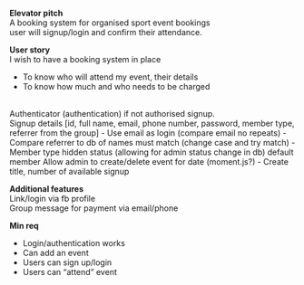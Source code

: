 **Elevator pitch** <br>
A booking system for organised sport event bookings<br>
user will signup/login and confirm their attendance.<br>


**User story** <br>
I wish to have a booking system in place
-	To know who will attend my event, their details
-	To know how much and who needs to be charged
<br>
Authenticator (authentication) if not authorised signup.<br>
Signup details [id, full name, email, phone number, password, member type, referrer from the group]
- 	Use email as login (compare email no repeats)
- 	Compare referrer to db of names must match (change case and try match)
-	Member type hidden status (allowing for admin status change in db) default member
Allow admin to create/delete event for date (moment.js?)
-	Create title, number of available signup
<br>

**Additional features** <br>
Link/login via fb profile <br>
Group message for payment via email/phone

**Min req** 
-	Login/authentication works
-	Can add an event
-	Users can sign up/login
-	Users can “attend” event
